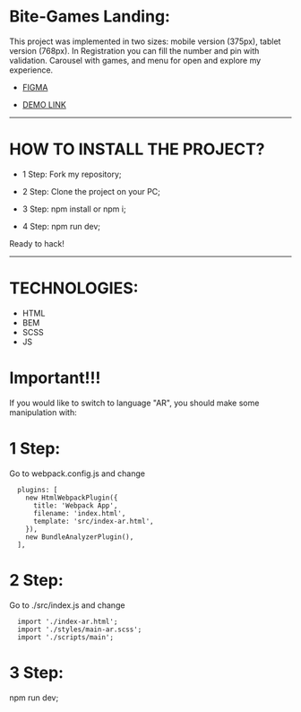 # Bite-Games Landing:

This project was implemented in two sizes: mobile version (375px), tablet version (768px).
In Registration you can fill the number and pin with validation. Carousel with games, and menu for open and explore my experience.

- [FIGMA](https://www.figma.com/file/ov8fhyDyFBcOz7PRnPC1eh/TEST?type=design&node-id=1-316&mode=design&t=DosWjaS9CyKtwCxq-0)

- [DEMO LINK](https://reptiloid044.github.io/bite-games/)

________________________________________________________

# HOW TO INSTALL THE PROJECT?

- 1 Step:
Fork my repository;

- 2 Step:
Clone the project on your PC;

- 3 Step:
npm install or npm i;

- 4 Step:
npm run dev;

Ready to hack!

________________________________________________________

# TECHNOLOGIES:

- HTML
- BEM
- SCSS
- JS

# Important!!!

If you would like to switch to language "AR", you should make some manipulation with:

# 1 Step:
Go to webpack.config.js and change 

```
  plugins: [
    new HtmlWebpackPlugin({
      title: 'Webpack App',
      filename: 'index.html',
      template: 'src/index-ar.html',
    }),
    new BundleAnalyzerPlugin(),
  ],
```

# 2 Step:
Go to ./src/index.js and change 

```
  import './index-ar.html';
  import './styles/main-ar.scss';
  import './scripts/main';
```

# 3 Step:
npm run dev;
